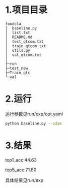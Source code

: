 # 1.项目目录

```
foodcla
│  baseline.py
│  list.txt
│  README.md
│  test_qtcom.txt
│  train_qtcom.txt
│  utils.py
│  val_qtcom.txt
│        
├─run        
├─test_new
├─Train_qtc
└─val

```

# 2.运行

运行参数见run/exp/opt.yaml

```bash
python baseline.py --adam
```

# 3.结果

top1_acc:44.63

top5_acc:71.80

具体结果见run/exp

